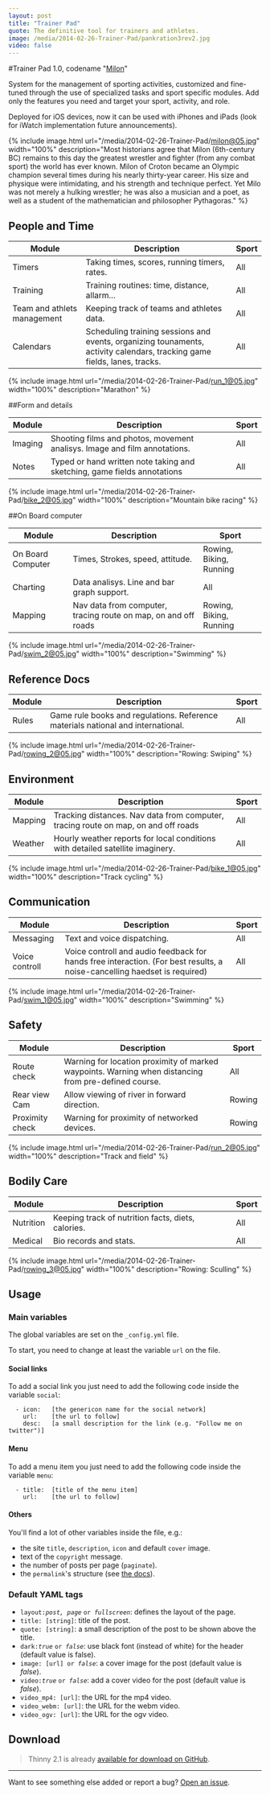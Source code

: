 ```yaml
---
layout: post
title: "Trainer Pad"
quote: The definitive tool for trainers and athletes.
image: /media/2014-02-26-Trainer-Pad/pankration3rev2.jpg
video: false
---
```


#Trainer Pad 1.0, codename "[Milon](http://en.wikipedia.org/wiki/Milon_of_Crotona)"

System for the management of sporting activities, customized and fine-tuned through the use of specialized tasks and sport specific modules. Add only the features you need and target your sport, activity, and role.

Deployed for iOS devices, now it can be used with iPhones and iPads (look for iWatch implementation future announcements).

{% include image.html url="/media/2014-02-26-Trainer-Pad/milon@05.jpg" width="100%" description="Most historians agree that Milon (6th-century BC) remains to this day the greatest wrestler and fighter (from any combat sport) the world has ever known. Milon of Croton became an Olympic champion several times during his nearly thirty-year career. His size and physique were intimidating, and his strength and technique perfect. Yet Milo was not merely a hulking wrestler; he was also a musician and a poet, as well as a student of the mathematician and philosopher Pythagoras." %}


## People and Time

<table>
  <thead>
    <tr>
      <th>Module</th>
      <th>Description</th>
      <th>Sport</th>
    </tr>
  </thead>
  <tbody>
    <tr>
      <td>Timers</td>
      <td>Taking times, scores, running timers, rates.</td>
      <td>All</td>
    </tr>
    <tr>
      <td>Training</td>
      <td>Training routines: time, distance, allarm...</td>
      <td>All</td>
    </tr>
    <tr>
      <td>Team and athlets management</td>
      <td>Keeping track of teams and athletes data.</td>
      <td>All</td>
    </tr>
    <tr>
      <td>Calendars</td>
      <td>Scheduling training sessions and events, organizing tounaments, activity calendars, tracking game fields, lanes, tracks.</td>
      <td>All</td>
    </tr>
    <tr>
  </tbody>
</table> 

{% include image.html url="/media/2014-02-26-Trainer-Pad/run_1@05.jpg" width="100%" description="Marathon" %}

##Form and details

<table>
  <thead>
    <tr>
      <th>Module</th>
      <th>Description</th>
      <th>Sport</th>
    </tr>
  </thead>
  <tbody>
     <tr>
      <td>Imaging</td>
      <td>Shooting films and photos, movement analisys. Image and film annotations.</td>
      <td>All</td>
    </tr>
    <tr>
      <td>Notes</td>
      <td>Typed or hand written note taking and sketching, game fields annotations</td>
      <td>All</td>
    </tr>
  </tbody>
</table> 

{% include image.html url="/media/2014-02-26-Trainer-Pad/bike_2@05.jpg" width="100%" description="Mountain bike racing" %}

##On Board computer

<table>
  <thead>
    <tr>
      <th>Module</th>
      <th>Description</th>
      <th>Sport</th>
    </tr>
  </thead>
  <tbody>
     <tr>
      <td>On Board Computer</td>
      <td>Times, Strokes, speed, attitude.</td>
      <td>Rowing, Biking, Running</td>
    </tr>
     <tr>
      <td>Charting</td>
      <td>Data analisys. Line and bar graph support.</td>
      <td>All</td>
    </tr>
    <tr>
      <td>Mapping</td>
      <td>Nav data from computer, tracing route on map, on and off roads</td>
      <td>Rowing, Biking, Running</td>
    </tr>
  </tbody>
</table> 

{% include image.html url="/media/2014-02-26-Trainer-Pad/swim_2@05.jpg" width="100%" description="Swimming" %}

## Reference Docs

<table>
  <thead>
    <tr>
      <th>Module</th>
      <th>Description</th>
      <th>Sport</th>
    </tr>
  </thead>
  <tbody>
    <tr>
      <td>Rules</td>
      <td>Game rule books and regulations. Reference materials national and international.</td>
      <td>All</td>
    </tr>
  </tbody>
</table> 

{% include image.html url="/media/2014-02-26-Trainer-Pad/rowing_2@05.jpg" width="100%" description="Rowing: Swiping" %}

## Environment

<table>
  <thead>
    <tr>
      <th>Module</th>
      <th>Description</th>
      <th>Sport</th>
    </tr>
  </thead>
  <tbody>
    <tr>
      <td>Mapping</td>
      <td>Tracking distances. Nav data from computer, tracing route on map, on and off roads</td>
      <td>All</td>
    </tr>
    <tr>
      <td>Weather</td>
      <td>Hourly weather reports for local conditions with detailed satellite imaginery.</td>
      <td>All</td>
    </tr>
  </tbody>
</table> 

{% include image.html url="/media/2014-02-26-Trainer-Pad/bike_1@05.jpg" width="100%" description="Track cycling" %}

## Communication

<table>
  <thead>
    <tr>
      <th>Module</th>
      <th>Description</th>
      <th>Sport</th>
    </tr>
  </thead>
  <tbody>
    <tr>
      <td>Messaging</td>
      <td>Text and voice dispatching.</td>
      <td>All</td>
    </tr>
    <tr>
      <td>Voice controll</td>
      <td>Voice controll and audio feedback for hands free interaction. (For best results, a noise-cancelling haedset is required)</td>
      <td>All</td>
    </tr>
  </tbody>
</table> 

{% include image.html url="/media/2014-02-26-Trainer-Pad/swim_1@05.jpg" width="100%" description="Swimming" %}

## Safety

<table>
  <thead>
    <tr>
      <th>Module</th>
      <th>Description</th>
      <th>Sport</th>
    </tr>
  </thead>
  <tbody>
    <tr>
      <td>Route check</td>
      <td>Warning for location proximity of marked waypoints. Warning when distancing from pre-defined course.</td>
      <td>All</td>
    </tr>
    <tr>
      <td>Rear view Cam</td>
      <td>Allow viewing of river in forward direction.</td>
      <td>Rowing</td>
    </tr>
    <tr>
      <td>Proximity check</td>
      <td>Warning for proximity of networked devices.</td>
      <td>Rowing</td>
    </tr>
  </tbody>
</table> 

{% include image.html url="/media/2014-02-26-Trainer-Pad/run_2@05.jpg" width="100%" description="Track and field" %}

## Bodily Care

<table>
  <thead>
    <tr>
      <th>Module</th>
      <th>Description</th>
      <th>Sport</th>
    </tr>
  </thead>
  <tbody>
    <tr>
      <td>Nutrition</td>
      <td>Keeping track of nutrition facts, diets, calories.</td>
      <td>All</td>
    </tr>
    <tr>
      <td>Medical</td>
      <td>Bio records and stats. </td>
      <td>All</td>
    </tr>
  </tbody>
</table> 

{% include image.html url="/media/2014-02-26-Trainer-Pad/rowing_3@05.jpg" width="100%" description="Rowing: Sculling" %}

## Usage

### Main variables

The global variables are set on the `_config.yml` file.

To start, you need to change at least the variable `url` on the file.

#### Social links

To add a social link you just need to add the following code inside the variable `social`:

```
  - icon:	[the genericon name for the social network]
    url:	[the url to follow]
    desc:	[a small description for the link (e.g. "Follow me on twitter")]
```

#### Menu

To add a menu item you just need to add the following code inside the variable `menu`:

```
  - title:	[title of the menu item]
    url:	[the url to follow]
```

#### Others

You'll find a lot of other variables inside the file, e.g.:

- the site `title`, `description`, `icon` and default `cover` image.
- text of the `copyright` message.
- the number of posts per page (`paginate`).
- the `permalink`'s structure (see [the docs](http://jekyllrb.com/docs/pagination/)).


### Default YAML tags

- `layout:`<i>`post, page`</i> `or `<i>`fullscreen`</i>: defines the layout of the page.
- `title: [string]`: title of the post.
- `quote: [string]`: a small description of the post to be shown above the title.
- `dark:`<i>`true`</i> `or `<i>`false`</i>: use black font (instead of white) for the header (default value is false).
- `image: [url] or `<i>`false`</i>: a cover image for the post (default value is _false_).
- `video:`<i>`true`</i> `or `<i>`false`</i>: add a cover video for the post (default value is _false_).
- `video_mp4: [url]`: the URL for the mp4 video.
- `video_webm: [url]`: the URL for the webm video.
- `video_ogv: [url]`: the URL for the ogv video.


## Download

> Thinny 2.1 is already [available for download on GitHub](https://github.com/camporez/Thinny/releases).

-----
Want to see something else added or report a bug? [Open an issue](https://github.com/camporez/camporez.github.io/issues/new).
